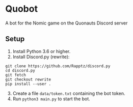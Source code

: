 # Quobot

A bot for the Nomic game on the Quonauts Discord server

## Setup

1. Install Python 3.6 or higher.
2. Install Discord.py (rewrite):

```
git clone https://github.com/Rapptz/discord.py
cd discord.py
git fetch
git checkout rewrite
pip install --user .
```

3. Create a file `data/token.txt` containing the bot token.
4. Run `python3 main.py` to start the bot.
